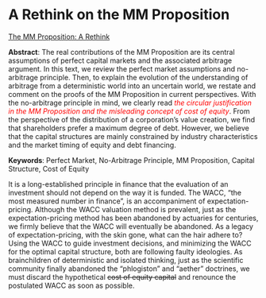 # A Rethink on the MM Proposition

[The MM Proposition: A Rethink](files/MM-en.pdf)

**Abstract**: The real contributions of the MM Proposition are its central assumptions of perfect capital markets and the associated arbitrage argument. In this text, we review the perfect market assumptions and no-arbitrage principle. Then, to explain the evolution of the understanding of arbitrage from a deterministic world into an uncertain world, we restate and comment on the proofs of the MM Proposition in current perspectives. With the no-arbitrage principle in mind, we clearly read <span style="color:red">*the circular justification in the MM Proposition and the misleading concept of cost of equity*</span>. From the perspective of the distribution of a corporation’s value creation, we find that shareholders prefer a maximum degree of debt. However, we believe that the capital structures are mainly constrained by industry characteristics and the market timing of equity and debt financing.

**Keywords**: Perfect Market, No-Arbitrage Principle, MM Proposition, Capital Structure, Cost of Equity

It is a long-established principle in finance that the evaluation of an investment should not depend on the way it is funded. The WACC, “the most measured number in finance”, is an accompaniment of expectation-pricing. Although the WACC valuation method is prevalent, just as the expectation-pricing method has been abandoned by actuaries for centuries, we firmly believe that the WACC will eventually be abandoned. As a legacy of expectation-pricing, with the skin gone, what can the hair adhere to? Using the WACC to guide investment decisions, and minimizing the WACC for the optimal capital structure, both are following faulty ideologies. As brainchildren of deterministic and isolated thinking, just as the scientific community finally abandoned the “phlogiston” and “aether” doctrines, we must discard the hypothetical ~~cost of equity capital~~ and renounce the postulated WACC as soon as possible.
